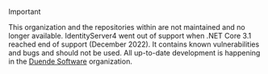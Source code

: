 > [!IMPORTANT]
> This organization and the repositories within are not maintained and no longer available. IdentityServer4 went out of support when .NET Core 3.1 reached end of support (December 2022). It contains known vulnerabilities and bugs and should not be used. All up-to-date development is happening in the [Duende Software](https://github.com/duendesoftware) organization. 
